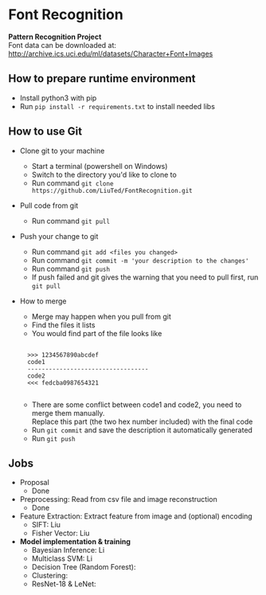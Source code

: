 # Font Recognition
**Pattern Recognition Project**  
Font data can be downloaded at: http://archive.ics.uci.edu/ml/datasets/Character+Font+Images

## How to prepare runtime environment
- Install python3 with pip
- Run `pip install -r requirements.txt` to install needed libs

## How to use Git
- Clone git to your machine
    - Start a terminal (powershell on Windows)
    - Switch to the directory you'd like to clone to
    - Run command `git clone https://github.com/LiuTed/FontRecognition.git`

- Pull code from git
    - Run command `git pull`

- Push your change to git
    - Run command `git add <files you changed>`
    - Run command `git commit -m 'your description to the changes'`
    - Run command `git push`
    - If push failed and git gives the warning that you need to pull first, run `git pull`

- How to merge
    - Merge may happen when you pull from git
    - Find the files it lists
    - You would find part of the file looks like  
    <pre><code>
    >>> 1234567890abcdef  
    code1
    ----------------------------------
    code2
    <<< fedcba0987654321
    </code></pre>
    - There are some conflict between code1 and code2, you need to merge them manually.  
    Replace this part (the two hex number included) with the final code
    - Run `git commit` and save the description it automatically generated
    - Run `git push`

## Jobs
- Proposal
    - Done
- Preprocessing: Read from csv file and image reconstruction
    - Done
- Feature Extraction: Extract feature from image and (optional) encoding
    - SIFT: Liu
    - Fisher Vector: Liu
- **Model implementation & training**
    - Bayesian Inference: Li
    - Multiclass SVM: Li
    - Decision Tree (Random Forest):
    - Clustering:
    - ResNet-18 & LeNet:
